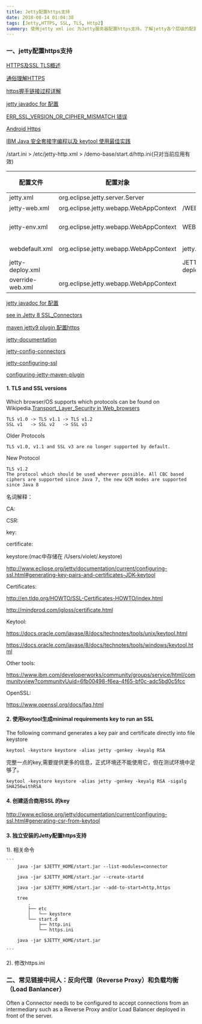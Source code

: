 ```yaml
---
title: Jetty配置https支持
date: 2018-08-14 01:04:38
tags: [Jetty,HTTPS, SSL, TLS, Http2]
summery: 使用jetty xml ioc 为Jetty服务器配置https支持。了解jetty各个层级的配置文件，如.ini, .xml 等
---
```

### 一、jetty配置https支持

[HTTPS及SSL TLS概述]

[通俗理解HTTPS]

[https握手链接过程详解]

[jetty javadoc for 配置]

[ERR\_SSL\_VERSION\_OR\_CIPHER\_MISMATCH 错误]

[Android Https]

[IBM Java 安全套接字编程以及 keytool 使用最佳实践]

/start.ini  > /etc/jetty-http.xml > /demo-base/start.d/http.ini(只对当前应用有效)

|配置文件|配置对象|存放位置|作用|相关文件|
|----|----|----|----|----|
|jetty.xml|org.eclipse.jetty.server.Server||||
|jetty-web.xml|org.eclipse.jetty.webapp.WebAppContext|/WEB-INF/jetty-web.xml|配置单一项目||
|jetty-env.xml|org.eclipse.jetty.webapp.WebAppContext|WEB-INF/jetty-env.xml|配置单一项目的JNDI|[jetty-env.xml配置]|
|webdefault.xml|org.eclipse.jetty.webapp.WebAppContext|jetty.home/etc/webdefault.xml|before web.xml defaultsDescriptor ||
|jetty-deploy.xml||JETTY-HOME/etc/jetty-deploy.xml|||
|override-web.xml|org.eclipse.jetty.webapp.WebAppContext||after web.xml overrideDescriptor ||


[jetty javadoc for 配置]

[see in Jetty 8 SSL_Connectors]


[maven jetty9 plugin 配置https]

[jetty-documentation]

[jetty-config-connectors]

[jetty-configuring-ssl]

[configuring-jetty-maven-plugin]



#### 1. TLS and SSL versions

Which browser/OS supports which protocols can be found on Wikipedia.[Transport\_Layer\_Security in Web\_browsers]

```
TLS v1.0 -> TLS v1.1 -> TLS v1.2
SSL v1   -> SSL v2   -> SSL v3
```

Older Protocols

```
TLS v1.0, v1.1 and SSL v3 are no longer supported by default.
```

New Protocol

```
TLS v1.2
The protocol which should be used wherever possible. All CBC based ciphers are supported since Java 7, the new GCM modes are supported since Java 8
```

名词解释：

CA:

CSR:

key:

certificate:

keystore:(mac中存储在 /Users/violet/.keystore)

<http://www.eclipse.org/jetty/documentation/current/configuring-ssl.html#generating-key-pairs-and-certificates-JDK-keytool>

Certificates:

<http://en.tldp.org/HOWTO/SSL-Certificates-HOWTO/index.html>

<http://mindprod.com/jgloss/certificate.html>

Keytool:

<https://docs.oracle.com/javase/8/docs/technotes/tools/unix/keytool.html>

<https://docs.oracle.com/javase/8/docs/technotes/tools/windows/keytool.html>

Other tools:

<https://www.ibm.com/developerworks/community/groups/service/html/communityview?communityUuid=6fb00498-f6ea-4f65-bf0c-adc5bd0c5fcc>

OpenSSL:

<https://www.openssl.org/docs/faq.html>

#### 2. 使用keytool生成minimal requirements key to run an SSL

The following command generates a key pair and certificate directly into file keystore

```
keytool -keystore keystore -alias jetty -genkey -keyalg RSA

```

完整一点的key,需要提供更多的信息，正式环境还不能使用它，但在测试环境中足够了。

```
keytool -keystore keystore -alias jetty -genkey -keyalg RSA -sigalg SHA256withRSA
```

#### 4. 创建适合商用SSL 的key
<http://www.eclipse.org/jetty/documentation/current/configuring-ssl.html#generating-csr-from-keytool>

#### 3. 独立安装的Jetty配置https支持

1). 相关命令

	```
		java -jar $JETTY_HOME/start.jar --list-modules=connector
		
		java -jar $JETTY_HOME/start.jar --create-startd
		
		java -jar $JETTY_HOME/start.jar --add-to-start=http,https
		
		tree
			.
			├── etc
			│   └── keystore
			└── start.d
			    ├── http.ini
			    └── https.ini
		
		java -jar $JETTY_HOME/start.jar
		
	```
2). 修改https.ini


### 二、常见链接中间人：反向代理（Reverse Proxy）和负载均衡（Load Banlancer）

Often a Connector needs to be configured to accept connections from an intermediary such as a Reverse Proxy and/or Load Balancer deployed in front of the server.

[ERR\_SSL\_VERSION\_OR\_CIPHER\_MISMATCH 错误]:https://blog.csdn.net/u013332124/article/details/79480665
[WireShark抓包for Mac]:https://www.jianshu.com/p/c67baf5fce6d
[https握手链接过程详解]:https://www.jianshu.com/p/7158568e4867
[see in Jetty 8 SSL_Connectors]:https://wiki.eclipse.org/Jetty/Reference/SSL_Connectors
[jetty-env.xml配置]:http://www.eclipse.org/jetty/documentation/current/jetty-env-xml.html
[jetty javadoc for 配置]:http://www.eclipse.org/jetty/javadoc/9.4.11.v20180605/overview-summary.html

[maven jetty9 plugin 配置https]:http://zhangwei8607.iteye.com/blog/2205127
[jetty-config-connectors]:http://www.eclipse.org/jetty/documentation/current/configuring-connectors.html
[configuring-jetty-maven-plugin]:http://www.eclipse.org/jetty/documentation/current/jetty-maven-plugin.html
[jetty-documentation]:http://www.eclipse.org/jetty/documentation/current/

[jetty-configuring-ssl]:http://www.eclipse.org/jetty/documentation/current/configuring-ssl.html
[Transport\_Layer\_Security in Web\_browsers]:https://en.wikipedia.org/wiki/Transport_Layer_Security#Web_browsers

[通俗理解HTTPS]:https://www.cnblogs.com/zhangshitong/p/6478721.html
[Android Https]:https://www.cnblogs.com/alisecurity/p/5939336.html

[IBM Java 安全套接字编程以及 keytool 使用最佳实践]:https://www.ibm.com/developerworks/cn/java/j-lo-socketkeytool/index.html?ca=drs

[HTTPS及SSL TLS概述]:HTTPS及SSL-TLS概述.md